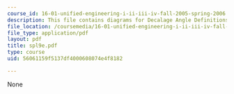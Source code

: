 ```yaml
---
course_id: 16-01-unified-engineering-i-ii-iii-iv-fall-2005-spring-2006
description: This file contains diagrams for Decalage Angle Definitions.
file_location: /coursemedia/16-01-unified-engineering-i-ii-iii-iv-fall-2005-spring-2006/56061159f5137df4000608074e4f8182_spl9e.pdf
file_type: application/pdf
layout: pdf
title: spl9e.pdf
type: course
uid: 56061159f5137df4000608074e4f8182

---
```

None